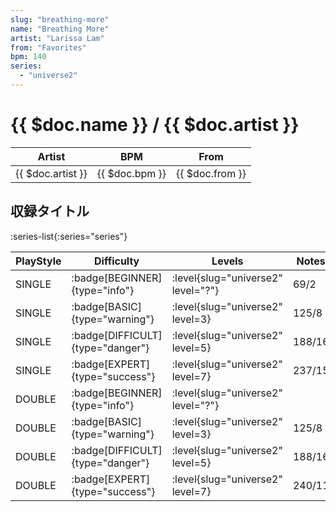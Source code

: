 ```yaml
---
slug: "breathing-more"
name: "Breathing More"
artist: "Larissa Lam"
from: "Favorites"
bpm: 140
series:
  - "universe2"
---
```


# {{ $doc.name }} / {{ $doc.artist }}

|Artist|BPM|From|
|------|---|----|
|{{ $doc.artist }}|{{ $doc.bpm }}|{{ $doc.from }}|

## 収録タイトル

:series-list{:series="series"}

|PlayStyle|Difficulty|Levels|Notes|Movie|
|---------|----------|------|-----|-----|
|SINGLE| :badge[BEGINNER]{type="info"}|<div class="field is-grouped is-grouped-multiline"> :level{slug="universe2" level="?"}</div>|69/2||
|SINGLE| :badge[BASIC]{type="warning"}|<div class="field is-grouped is-grouped-multiline"> :level{slug="universe2" level=3}</div>|125/8||
|SINGLE| :badge[DIFFICULT]{type="danger"}|<div class="field is-grouped is-grouped-multiline"> :level{slug="universe2" level=5}</div>|188/16||
|SINGLE| :badge[EXPERT]{type="success"}|<div class="field is-grouped is-grouped-multiline"> :level{slug="universe2" level=7}</div>|237/15||
|DOUBLE| :badge[BEGINNER]{type="info"}|<div class="field is-grouped is-grouped-multiline"> :level{slug="universe2" level="?"}</div>|||
|DOUBLE| :badge[BASIC]{type="warning"}|<div class="field is-grouped is-grouped-multiline"> :level{slug="universe2" level=3}</div>|125/8||
|DOUBLE| :badge[DIFFICULT]{type="danger"}|<div class="field is-grouped is-grouped-multiline"> :level{slug="universe2" level=5}</div>|188/16||
|DOUBLE| :badge[EXPERT]{type="success"}|<div class="field is-grouped is-grouped-multiline"> :level{slug="universe2" level=7}</div>|240/11||
